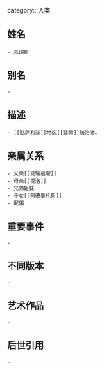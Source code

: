 category:: 人类
## 姓名
	- 菲瑞斯
## 别名
	-
## 描述
	- [[贴萨利亚]]地区[[斐赖]]统治者。
## 亲属关系
	- 父亲[[克瑞透斯]]
	- 母亲[[堤洛]]
	- 兄弟姐妹
	- 子女[[阿德墨托斯]]
	- 配偶
## 重要事件
	-
## 不同版本
	-
## 艺术作品
	-
## 后世引用
	-
